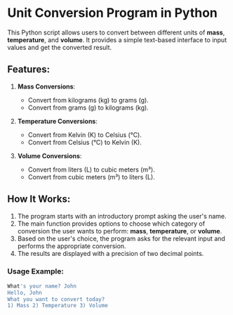 # Unit Conversion Program in Python

This Python script allows users to convert between different units of **mass**, **temperature**, and **volume**. It provides a simple text-based interface to input values and get the converted result.

## Features:
1. **Mass Conversions**:
   - Convert from kilograms (kg) to grams (g).
   - Convert from grams (g) to kilograms (kg).

2. **Temperature Conversions**:
   - Convert from Kelvin (K) to Celsius (°C).
   - Convert from Celsius (°C) to Kelvin (K).

3. **Volume Conversions**:
   - Convert from liters (L) to cubic meters (m³).
   - Convert from cubic meters (m³) to liters (L).

## How It Works:
1. The program starts with an introductory prompt asking the user's name.
2. The main function provides options to choose which category of conversion the user wants to perform: **mass**, **temperature**, or **volume**.
3. Based on the user's choice, the program asks for the relevant input and performs the appropriate conversion.
4. The results are displayed with a precision of two decimal points.

### Usage Example:

```bash
What's your name? John
Hello, John
What you want to convert today?
1) Mass 2) Temperature 3) Volume
